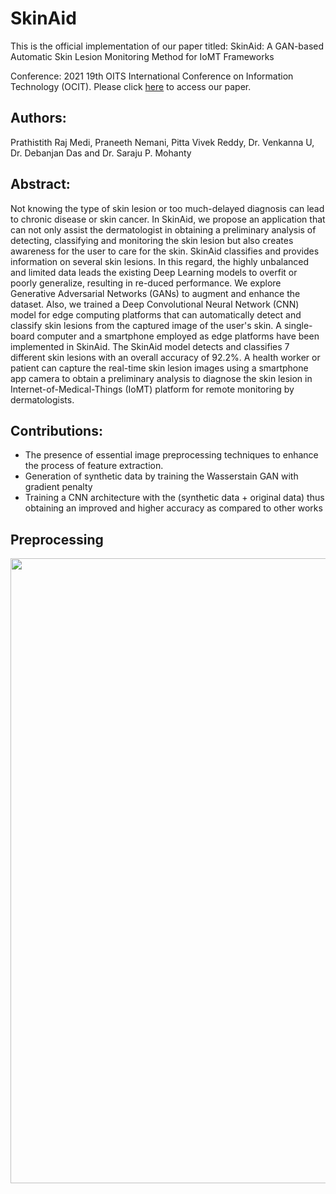 # SkinAid
This is the official implementation of our paper titled:  SkinAid: A GAN-based Automatic Skin Lesion Monitoring Method for IoMT Frameworks

Conference: 2021 19th OITS International Conference on Information Technology (OCIT). Please click [here](https://ieeexplore.ieee.org/document/9719383) to access our paper. 

## Authors:
Prathistith Raj Medi, Praneeth Nemani, Pitta Vivek Reddy, Dr. Venkanna U, Dr. Debanjan Das and Dr. Saraju P. Mohanty

## Abstract:
Not knowing the type of skin lesion or too much-delayed diagnosis can lead to chronic disease or skin cancer. In SkinAid, we propose an application that can not only assist the dermatologist in obtaining a preliminary analysis of detecting, classifying and monitoring the skin lesion but also creates awareness for the user to care for the skin. SkinAid classifies and provides information on several skin lesions. In this regard, the highly unbalanced and limited data leads the existing Deep Learning models to overfit or poorly generalize, resulting in re-duced performance. We explore Generative Adversarial Networks (GANs) to augment and enhance the dataset. Also, we trained a Deep Convolutional Neural Network (CNN) model for edge computing platforms that can automatically detect and classify skin lesions from the captured image of the user's skin. A single-board computer and a smartphone employed as edge platforms have been implemented in SkinAid. The SkinAid model detects and classifies 7 different skin lesions with an overall accuracy of 92.2%. A health worker or patient can capture the real-time skin lesion images using a smartphone app camera to obtain a preliminary analysis to diagnose the skin lesion in Internet-of-Medical-Things (IoMT) platform for remote monitoring by dermatologists.

## Contributions:
- The presence of essential image preprocessing techniques to enhance the process of feature extraction.
- Generation of synthetic data by training the Wasserstain GAN with gradient penalty
- Training a CNN architecture with the (synthetic data + original data) thus obtaining an improved and higher accuracy as compared to other works

## Preprocessing
<img src="Images/design_overview.png" width="1000"/>
